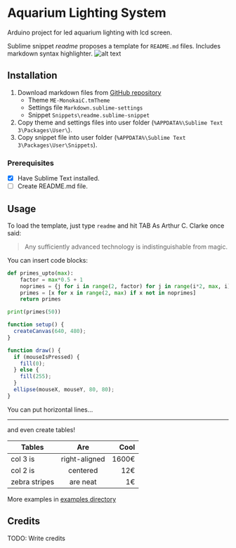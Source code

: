# Aquarium Lighting System

Arduino project for led aquarium lighting with lcd screen.

Sublime snippet *readme* proposes a template for `README.md` files.
Includes markdown syntax highlighter.
![alt text](http://cdn3.craftsy.com/blog/wp-content/uploads/2014/08/color-temp.jpg "Markdown logo")


## Installation

1. Download markdown files from [GitHub repository](https://github.com/Susensio/sublime-settings/)
   * Theme `ME-MonokaiC.tmTheme`
   * Settings file `Markdown.sublime-settings`
   * Snippet `Snippets\readme.sublime-snippet`
2. Copy theme and settings files into user folder (`%APPDATA%\Sublime Text 3\Packages\User\`).
2. Copy snippet file into user folder (`%APPDATA%\Sublime Text 3\Packages\User\Snippets`).

### Prerequisites

- [x] Have Sublime Text installed.
- [ ] Create README.md file.

## Usage

To load the template, just type `readme` and hit TAB
As Arthur C. Clarke once said:
> Any sufficiently advanced technology is indistinguishable from magic.

You can insert code blocks:

```python
def primes_upto(max):
    factor = max*0.5 + 1
    noprimes = {j for i in range(2, factor) for j in range(i*2, max, i)}
    primes = [x for x in range(2, max) if x not in noprimes]
    return primes

print(primes(50))
```

```js
function setup() {
  createCanvas(640, 480);
}

function draw() {
  if (mouseIsPressed) {
    fill(0);
  } else {
    fill(255);
  }
  ellipse(mouseX, mouseY, 80, 80);
}
```

You can put horizontal lines...

---

and even create tables!

| Tables        | Are           | Cool  |
| ------------- |:-------------:| -----:|
| col 3 is      | right-aligned | 1600€ |
| col 2 is      | centered      |   12€ |
| zebra stripes | are neat      |    1€ |

More examples in [examples directory](examples/)

## Credits

TODO: Write credits
